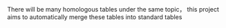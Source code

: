 There will be many homologous tables under the same topic， this project aims to automatically merge these tables into standard tables
